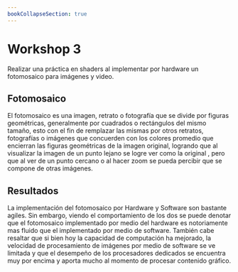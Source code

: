 ```yaml
---
bookCollapseSection: true
---
```


# Workshop 3

Realizar una práctica en shaders al implementar por hardware un fotomosaico para imágenes y video.

## Fotomosaico

El fotomosaico es una imagen, retrato o fotografía que se divide por figuras geométricas, generalmente
por cuadrados o rectángulos del mismo tamaño, esto con el fin de remplazar las mismas
por otros retratos, fotografías o imágenes que concuerden con los colores promedio que encierran las
figuras geométricas de la imagen original, logrando que al visualizar la
imagen de un punto lejano se logre ver como la original , pero que al ver de un punto cercano o al 
hacer zoom se pueda percibir que se compone de otras imágenes.

## Resultados

La implementación del fotomosaico por Hardware y Software son bastante agiles. Sin embargo, viendo el comportamiento de los dos se puede denotar que el fotomosaico implementado por medio del hardware es notoriamente mas fluido que el implementado por medio de software. También cabe resaltar que si bien hoy la capacidad de computación ha mejorado, la velocidad de procesamiento de imágenes por medio de software se ve limitada y que el desempeño de los procesadores dedicados se encuentra muy por encima y aporta mucho al momento de procesar contenido gráfico.

